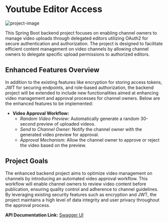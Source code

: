 # Youtube Editor Access

![project-image](https://socialify.git.ci/imrohit68/youtube-upload/image?language=1&owner=1&name=1&stargazers=1&theme=Light)

This Spring Boot backend project focuses on enabling channel owners to manage video uploads through delegated editors utilizing OAuth2 for secure authentication and authorization. The project is designed to facilitate efficient content management on video channels by allowing channel owners to delegate specific upload permissions to authorized editors.

## Enhanced Features Overview

In addition to the existing features like encryption for storing access tokens, JWT for securing endpoints, and role-based authorization, the backend project will be extended to include new functionalities aimed at enhancing video management and approval processes for channel owners. Below are the enhanced features to be implemented:

- **Video Approval Workflow:**
  - *Random Video Preview:* Automatically generate a random 30-second preview of uploaded videos.
  - *Send to Channel Owner:* Notify the channel owner with the generated video preview for approval.
  - *Approval Mechanism:* Allow the channel owner to approve or reject the video based on the preview.

## Project Goals

The enhanced backend project aims to optimize video management on channels by introducing an automated video approval workflow. This workflow will enable channel owners to review video content before publication, ensuring quality control and adherence to channel guidelines. By leveraging existing security features such as encryption and JWT, the project maintains a high level of data integrity and user privacy throughout the approval process.

**API Documentation Link:** [Swagger UI](http://rohitprojects.me:8080/swagger-ui/index.html#/)
